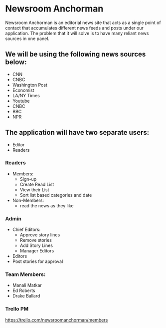 # Newsroom Anchorman


Newsroom Anchorman is an editorial news site that acts as a single point of contact that accumulates different news feeds and posts under our application. The problem that it will solve is to have many reliant news sources in one panel.

## We will be using the following news sources below:
  - CNN
  - CNBC
  - Washington Post
  - Economist
  - LA/NY Times
  - Youtube
  - CNBC
  - BBC
  - NPR


## The application will have two separate users:
  - Editor
  - Readers


### Readers

 - Members:
    - Sign-up
    - Create Read List
    - View their List
    - Sort list based categories and date
-  Non-Members:
    - read the news as they like

### Admin
- Chief Editors:
    -   Approve story lines
    -   Remove stories
    -   Add Story Lines
    -   Manager Editors
- Editors
-   Post stories for approval



### Team Members:
- Manali Matkar
- Ed Roberts
- Drake Ballard

### Trello PM
https://trello.com/newsroomanchorman/members
